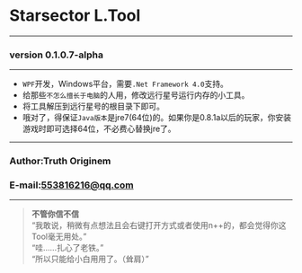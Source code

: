 # Starsector L.Tool
----
### version 0.1.0.7-alpha
----
- `WPF`开发，Windows平台，需要`.Net Framework 4.0`支持。
- 给那些`不怎么擅长于电脑`的人用，修改远行星号运行内存的小工具。  
- 将工具解压到远行星号的根目录下即可。  
- 哦对了，得保证`Java版本`是jre7(64位)的。如果你是0.8.1a以后的玩家，你安装游戏时即可选择64位，不必费心替换jre了。
****
### Author:Truth Originem
### E-mail:553816216@qq.com
****
>**不管你信不信**  
“我敢说，稍微有点想法且会右键打开方式或者使用n++的，都会觉得你这Tool毫无用处。”  
“哇……扎心了老铁。”  
“所以只能给小白用用了。（耸肩）”